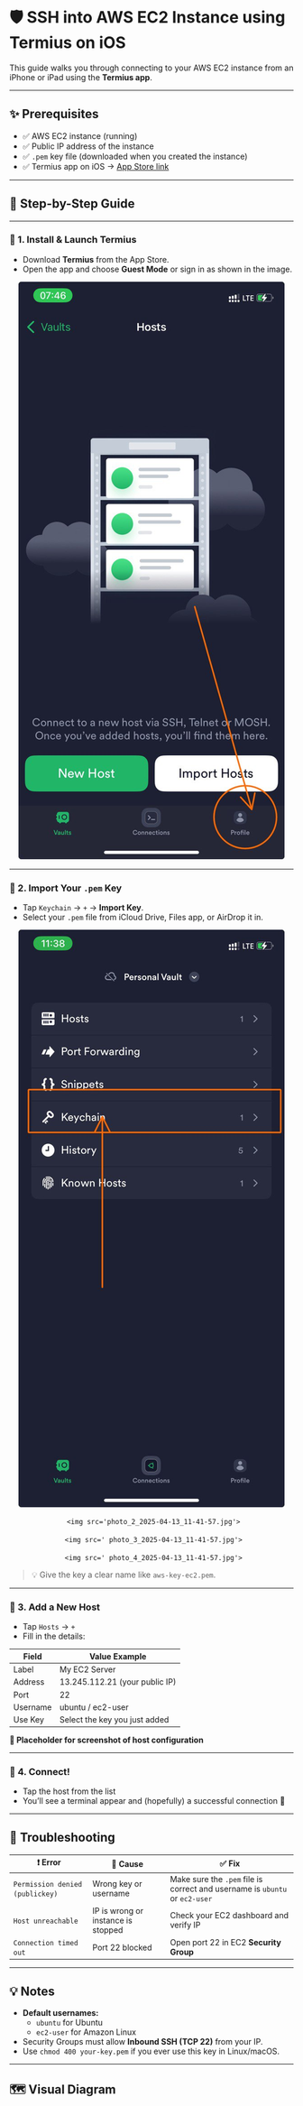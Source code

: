 # 🛡️ SSH into AWS EC2 Instance using Termius on iOS

This guide walks you through connecting to your AWS EC2 instance from an iPhone or iPad using the **Termius app**.

---

## ✨ Prerequisites

- ✅ AWS EC2 instance (running)
- ✅ Public IP address of the instance
- ✅ `.pem` key file (downloaded when you created the instance)
- ✅ Termius app on iOS → [App Store link](https://apps.apple.com/us/app/termius-ssh-client/id549039908)

---

## 📲 Step-by-Step Guide

---

### 🔹 1. Install & Launch Termius

- Download **Termius** from the App Store.
- Open the app and choose **Guest Mode** or sign in as shown in the image.

<div align="center">
    <img src='photo_3_2025-04-13_10-13-49.jpg'>
</div>

---

### 🔹 2. Import Your `.pem` Key

- Tap `Keychain` → `+` → **Import Key**.
- Select your `.pem` file from iCloud Drive, Files app, or AirDrop it in.
<div align="center">
     <img src='photo_1_2025-04-13_11-41-57.jpg'>
    
     <img src='photo_2_2025-04-13_11-41-57.jpg'>

     <img src=' photo_3_2025-04-13_11-41-57.jpg'>

     <img src=' photo_4_2025-04-13_11-41-57.jpg'>
</div>

> 💡 Give the key a clear name like `aws-key-ec2.pem`.

---

### 🔹 3. Add a New Host

- Tap `Hosts` → `+`
- Fill in the details:

| Field       | Value Example                  |
|-------------|-------------------------------|
| Label       | My EC2 Server                 |
| Address     | 13.245.112.21 (your public IP)|
| Port        | 22                            |
| Username    | ubuntu / ec2-user             |
| Use Key     | Select the key you just added |

**📸 Placeholder for screenshot of host configuration**

---

### 🔹 4. Connect!

- Tap the host from the list
- You’ll see a terminal appear and (hopefully) a successful connection 🎉

---

## 🧯 Troubleshooting

| ❗ Error                              | 🔎 Cause                               | ✅ Fix                                   |
|--------------------------------------|----------------------------------------|------------------------------------------|
| `Permission denied (publickey)`      | Wrong key or username                  | Make sure the `.pem` file is correct and username is `ubuntu` or `ec2-user` |
| `Host unreachable`                   | IP is wrong or instance is stopped     | Check your EC2 dashboard and verify IP   |
| `Connection timed out`               | Port 22 blocked                        | Open port 22 in EC2 **Security Group**   |

---

## 💡 Notes

- **Default usernames:**
  - `ubuntu` for Ubuntu
  - `ec2-user` for Amazon Linux
- Security Groups must allow **Inbound SSH (TCP 22)** from your IP.
- Use `chmod 400 your-key.pem` if you ever use this key in Linux/macOS.

---

## 🗺️ Visual Diagram


